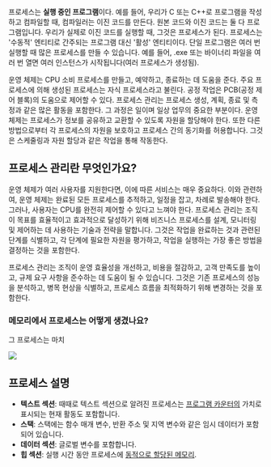프로세스는 **실행 중인 프로그램**이다. 예를 들어, 우리가 C 또는 C++로 프로그램을 작성하고 컴파일할 때, 컴파일러는 이진 코드를 만든다. 원본 코드와 이진 코드는 둘 다 프로그램입니다. 우리가 실제로 이진 코드를 실행할 때, 그것은 프로세스가 된다. 프로세스는 '수동적' 엔티티로 간주되는 프로그램 대신 '활성' 엔티티이다. 단일 프로그램은 여러 번 실행할 때 많은 프로세스를 만들 수 있습니다. 예를 들어, .exe 또는 바이너리 파일을 여러 번 열면 여러 인스턴스가 시작됩니다(여러 프로세스가 생성됨).

운영 체제는 CPU 소비 프로세스를 만들고, 예약하고, 종료하는 데 도움을 준다. 주요 프로세스에 의해 생성된 프로세스는 자식 프로세스라고 불린다. 공정 작업은 PCB(공정 제어 블록)의 도움으로 제어할 수 있다. 프로세스 관리는 프로세스 생성, 계획, 종료 및 측정과 같은 많은 활동을 포함한다. 그 과정은 일이며 일상 업무의 중요한 부분이다. 운영 체제는 프로세스가 정보를 공유하고 교환할 수 있도록 자원을 할당해야 한다. 또한 다른 방법으로부터 각 프로세스의 자원을 보호하고 프로세스 간의 동기화를 허용합니다. 그것은 스케줄링과 자원 할당과 같은 작업을 통해 작동한다.

## ****프로세스 관리란 무엇인가요?****

운영 체제가 여러 사용자를 지원한다면, 이에 따른 서비스는 매우 중요하다. 이와 관련하여, 운영 체제는 완료된 모든 프로세스를 추적하고, 일정을 잡고, 차례로 발송해야 한다. 그러나, 사용자는 CPU를 완전히 제어할 수 있다고 느껴야 한다. 프로세스 관리는 조직이 목표를 효율적이고 효과적으로 달성하기 위해 비즈니스 프로세스를 설계, 모니터링 및 제어하는 데 사용하는 기술과 전략을 말합니다. 그것은 작업을 완료하는 것과 관련된 단계를 식별하고, 각 단계에 필요한 자원을 평가하고, 작업을 실행하는 가장 좋은 방법을 결정하는 것을 포함한다.

프로세스 관리는 조직이 운영 효율성을 개선하고, 비용을 절감하고, 고객 만족도를 높이고, 규제 요구 사항을 준수하는 데 도움이 될 수 있습니다. 그것은 기존 프로세스의 성능을 분석하고, 병목 현상을 식별하고, 프로세스 흐름을 최적화하기 위해 변경하는 것을 포함한다.

### ****메모리에서 프로세스는 어떻게 생겼나요?**** 

그 프로세스는 마치

![](Pasted%20image%2020240603204114.png)

## 프로세스 설명

- ****텍스트 섹션****: 때때로 텍스트 섹션으로 알려진 프로세스는 [프로그램 카운터의](https://www.geeksforgeeks.org/what-is-program-counter/) 가치로 표시되는 현재 활동도 포함합니다.
- ****스택****: 스택에는 함수 매개 변수, 반환 주소 및 지역 변수와 같은 임시 데이터가 포함되어 있습니다.
- ****데이터 섹션****: 글로벌 변수를 포함합니다.
- ****힙 섹션****: 실행 시간 동안 프로세스에 [동적으로 할당된 메모리](https://www.geeksforgeeks.org/what-is-dynamic-memory-allocation/).